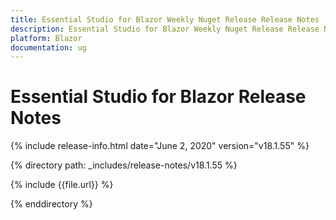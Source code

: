 ```yaml
---
title: Essential Studio for Blazor Weekly Nuget Release Release Notes  
description: Essential Studio for Blazor Weekly Nuget Release Release Notes  
platform: Blazor
documentation: ug
---
```


# Essential Studio for Blazor  Release Notes  

{% include release-info.html date="June 2, 2020"  version="v18.1.55" %} 

{% directory path: _includes/release-notes/v18.1.55 %}

{% include {{file.url}} %}

{% enddirectory %}

